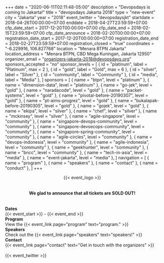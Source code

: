 +++
date = "2020-06-11T02:11:48-05:00"
description = "Devopsdays is coming to Jakarta!"
title = "devopsdays Jakarta 2018"
type = "new-event"
city = "Jakarta"
year = "2018"
event_twitter = "devopsdaysjkt"
startdate = 2018-04-26T00:00:00+07:00
enddate = 2018-04-27T23:59:59+07:00
cfp_date_start = 2017-12-20T00:00:00+07:00
cfp_date_end = 2018-02-15T23:59:59+07:00
cfp_date_announce = 2018-02-20T00:00:00+07:00
registration_date_start = 2017-12-20T00:00:00+07:00
registration_date_end = 2018-02-27T23:59:59+07:00
registration_closed = "true"
coordinates = "-6.229916, 106.827768"
location = "Menara BTPN Jakarta"
location_address = "Menara BTPN, CBD Mega Kuningan, Jakarta 12950"
organizer_email = "organizers-jakarta-2018@devopsdays.org"
sponsors_accepted = "no"
sponsor_levels = [
    { id = "platinum", label = "Platinum", max = 2 },
    { id = "gold", label = "Gold", max = 6 },
    { id = "silver", label = "Silver" },
    { id = "community", label = "Community" },
    { id = "media", label = "Media" },
]
sponsors = [
    { name = "btpn", level = "platinum" },
    { name = "dimension-data", level = "platinum" },
    { name = "go-jek", level = "gold" },
    { name = "naradacode", level = "gold" },
    { name = "packet-systems", level = "gold" },
    { name = "pivotal-before-20190307", level = "gold" },
    { name = "pt-aims-progrez", level = "gold" },
    { name = "bukalapak-before-20190305", level = "gold" },
    { name = "gojek", level = "gold" },
    { name = "ekipa", level = "silver" },
    { name = "chef", level = "silver" },
    { name = "mckinsey", level = "silver" },
    { name = "agile-singapore", level = "community" },
    { name = "singapore-devops-community", level = "community" },
    { name = "singapore-devsecops-community", level = "community" },
    { name = "singapore-spring-community", level = "community" },
    { name = "agile-circles", level = "community" },
    { name = "devops-indonesia", level = "community" },
    { name = "agile-indonesia", level = "community" },
    { name = "geekhunter", level = "community" },
    { name = "bncc", level = "community" },
    { name = "tech-in-asia", level = "media" },
    { name = "event-jakarta", level = "media" },
]
navigation = [
    { name = "program" },
    { name = "speakers" },
    { name = "contact" },
    { name = "conduct" },
]
+++
<div style="text-align:center;">
  {{< event_logo >}}
</div>

<div style="text-align:center;">
  <br/><br/>
  <b>We glad to announce that all tickets are SOLD OUT!</b>
  <br/><br/><br/>
</div>

<div class = "row">
  <div class = "col-md-2">
    <strong>Dates</strong>
  </div>
  <div class = "col-md-8">
    {{< event_start >}} - {{< event_end >}}
  </div>
</div>

<!-- <div class = "row">
  <div class = "col-md-2">
    <strong>Location</strong>
  </div>
  <div class = "col-md-8">
    {{< event_location >}}
  </div>
</div> -->

<!-- <div class = "row">
  <div class = "col-md-2">
    <strong>Register</strong>
  </div>
  <div class = "col-md-8">
    {{< event_link page="registration" text="Register to attend the conference!" >}}
  </div>
</div> -->

<!-- <div class = "row">
  <div class = "col-md-2">
    <strong>Propose</strong>
  </div>
  <div class = "col-md-8">
    {{< event_link page="propose" text="Propose a talk!" >}}
  </div>
</div> -->

<div class = "row">
  <div class = "col-md-2">
    <strong>Program</strong>
  </div>
  <div class = "col-md-8">
    View the {{< event_link page="program" text="program." >}}
  </div>
</div>

<div class = "row">
  <div class = "col-md-2">
    <strong>Speakers</strong>
  </div>
  <div class = "col-md-8">
    Check out the {{< event_link page="speakers" text="speakers!" >}}
  </div>
</div>

<!-- <div class = "row">
  <div class = "col-md-2">
    <strong>Sponsors</strong>
  </div>
  <div class = "col-md-8">
    {{< event_link page="sponsor" text="Sponsor the conference!" >}}
  </div>
</div> -->

<div class = "row">
  <div class = "col-md-2">
    <strong>Contact</strong>
  </div>
  <div class = "col-md-8">
    {{< event_link page="contact" text="Get in touch with the organizers" >}}
  </div>
</div>

<br/>
{{< event_twitter >}}
